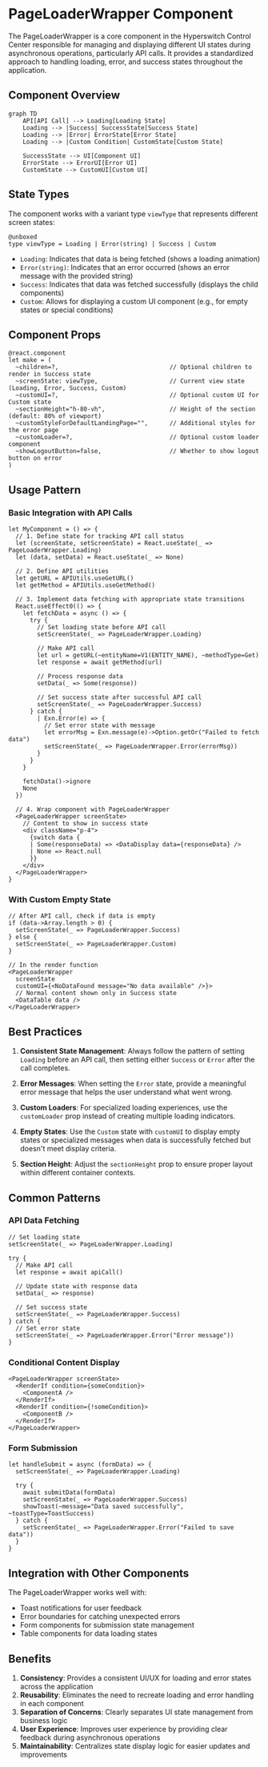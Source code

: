 # PageLoaderWrapper Component

The PageLoaderWrapper is a core component in the Hyperswitch Control Center responsible for managing and displaying different UI states during asynchronous operations, particularly API calls. It provides a standardized approach to handling loading, error, and success states throughout the application.

## Component Overview

```mermaid
graph TD
    API[API Call] --> Loading[Loading State]
    Loading --> |Success| SuccessState[Success State]
    Loading --> |Error| ErrorState[Error State]
    Loading --> |Custom Condition| CustomState[Custom State]

    SuccessState --> UI[Component UI]
    ErrorState --> ErrorUI[Error UI]
    CustomState --> CustomUI[Custom UI]
```

## State Types

The component works with a variant type `viewType` that represents different screen states:

```rescript
@unboxed
type viewType = Loading | Error(string) | Success | Custom
```

- `Loading`: Indicates that data is being fetched (shows a loading animation)
- `Error(string)`: Indicates that an error occurred (shows an error message with the provided string)
- `Success`: Indicates that data was fetched successfully (displays the child components)
- `Custom`: Allows for displaying a custom UI component (e.g., for empty states or special conditions)

## Component Props

```rescript
@react.component
let make = (
  ~children=?,                               // Optional children to render in Success state
  ~screenState: viewType,                    // Current view state (Loading, Error, Success, Custom)
  ~customUI=?,                               // Optional custom UI for Custom state
  ~sectionHeight="h-80-vh",                  // Height of the section (default: 80% of viewport)
  ~customStyleForDefaultLandingPage="",      // Additional styles for the error page
  ~customLoader=?,                           // Optional custom loader component
  ~showLogoutButton=false,                   // Whether to show logout button on error
)
```

## Usage Pattern

### Basic Integration with API Calls

```rescript
let MyComponent = () => {
  // 1. Define state for tracking API call status
  let (screenState, setScreenState) = React.useState(_ => PageLoaderWrapper.Loading)
  let (data, setData) = React.useState(_ => None)

  // 2. Define API utilities
  let getURL = APIUtils.useGetURL()
  let getMethod = APIUtils.useGetMethod()

  // 3. Implement data fetching with appropriate state transitions
  React.useEffect0(() => {
    let fetchData = async () => {
      try {
        // Set loading state before API call
        setScreenState(_ => PageLoaderWrapper.Loading)

        // Make API call
        let url = getURL(~entityName=V1(ENTITY_NAME), ~methodType=Get)
        let response = await getMethod(url)

        // Process response data
        setData(_ => Some(response))

        // Set success state after successful API call
        setScreenState(_ => PageLoaderWrapper.Success)
      } catch {
        | Exn.Error(e) => {
          // Set error state with message
          let errorMsg = Exn.message(e)->Option.getOr("Failed to fetch data")
          setScreenState(_ => PageLoaderWrapper.Error(errorMsg))
        }
      }
    }

    fetchData()->ignore
    None
  })

  // 4. Wrap component with PageLoaderWrapper
  <PageLoaderWrapper screenState>
    // Content to show in success state
    <div className="p-4">
      {switch data {
      | Some(responseData) => <DataDisplay data={responseData} />
      | None => React.null
      }}
    </div>
  </PageLoaderWrapper>
}
```

### With Custom Empty State

```rescript
// After API call, check if data is empty
if (data->Array.length > 0) {
  setScreenState(_ => PageLoaderWrapper.Success)
} else {
  setScreenState(_ => PageLoaderWrapper.Custom)
}

// In the render function
<PageLoaderWrapper
  screenState
  customUI={<NoDataFound message="No data available" />}>
  // Normal content shown only in Success state
  <DataTable data />
</PageLoaderWrapper>
```

## Best Practices

1. **Consistent State Management**: Always follow the pattern of setting `Loading` before an API call, then setting either `Success` or `Error` after the call completes.

2. **Error Messages**: When setting the `Error` state, provide a meaningful error message that helps the user understand what went wrong.

3. **Custom Loaders**: For specialized loading experiences, use the `customLoader` prop instead of creating multiple loading indicators.

4. **Empty States**: Use the `Custom` state with `customUI` to display empty states or specialized messages when data is successfully fetched but doesn't meet display criteria.

5. **Section Height**: Adjust the `sectionHeight` prop to ensure proper layout within different container contexts.

## Common Patterns

### API Data Fetching

```rescript
// Set loading state
setScreenState(_ => PageLoaderWrapper.Loading)

try {
  // Make API call
  let response = await apiCall()

  // Update state with response data
  setData(_ => response)

  // Set success state
  setScreenState(_ => PageLoaderWrapper.Success)
} catch {
  // Set error state
  setScreenState(_ => PageLoaderWrapper.Error("Error message"))
}
```

### Conditional Content Display

```rescript
<PageLoaderWrapper screenState>
  <RenderIf condition={someCondition}>
    <ComponentA />
  </RenderIf>
  <RenderIf condition={!someCondition}>
    <ComponentB />
  </RenderIf>
</PageLoaderWrapper>
```

### Form Submission

```rescript
let handleSubmit = async (formData) => {
  setScreenState(_ => PageLoaderWrapper.Loading)

  try {
    await submitData(formData)
    setScreenState(_ => PageLoaderWrapper.Success)
    showToast(~message="Data saved successfully", ~toastType=ToastSuccess)
  } catch {
    setScreenState(_ => PageLoaderWrapper.Error("Failed to save data"))
  }
}
```

## Integration with Other Components

The PageLoaderWrapper works well with:

- Toast notifications for user feedback
- Error boundaries for catching unexpected errors
- Form components for submission state management
- Table components for data loading states

## Benefits

1. **Consistency**: Provides a consistent UI/UX for loading and error states across the application
2. **Reusability**: Eliminates the need to recreate loading and error handling in each component
3. **Separation of Concerns**: Clearly separates UI state management from business logic
4. **User Experience**: Improves user experience by providing clear feedback during asynchronous operations
5. **Maintainability**: Centralizes state display logic for easier updates and improvements
